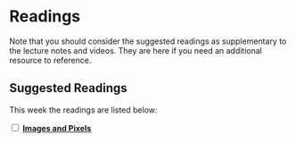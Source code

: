 # Readings

Note that you should consider the suggested readings as supplementary to the lecture notes and videos.
They are here if you need an additional resource to reference.

## Suggested Readings

This week the readings are listed below:

<label><input type="checkbox" id="week05_reading1" class="box"> **[Images and Pixels](https://processing.org/tutorials/pixels/)** </input></label> 